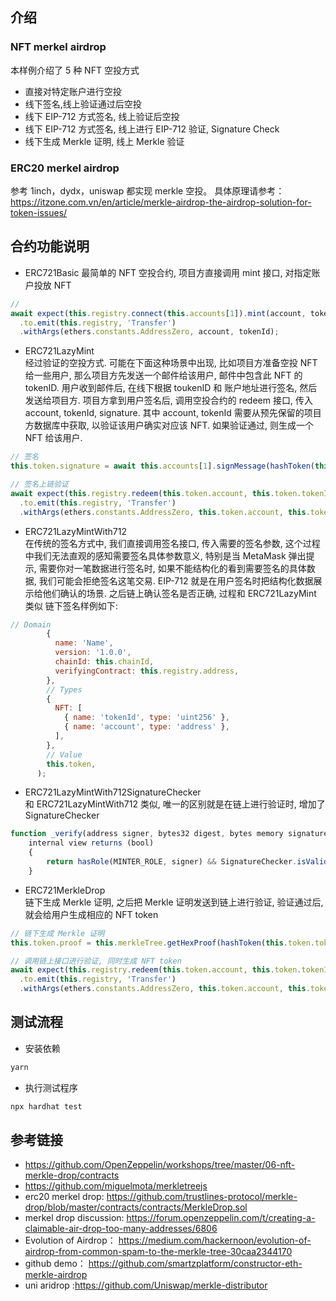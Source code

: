 ## 介绍

### NFT merkel airdrop

本样例介绍了 5 种 NFT 空投方式

- 直接对特定账户进行空投
- 线下签名,线上验证通过后空投
- 线下 EIP-712 方式签名, 线上验证后空投
- 线下 EIP-712 方式签名, 线上进行 EIP-712 验证, Signature Check
- 线下生成 Merkle 证明, 线上 Merkle 验证

### ERC20 merkel airdrop

参考 1inch，dydx，uniswap 都实现 merkle 空投。 具体原理请参考：
https://itzone.com.vn/en/article/merkle-airdrop-the-airdrop-solution-for-token-issues/

## 合约功能说明

- ERC721Basic
  最简单的 NFT 空投合约, 项目方直接调用 mint 接口, 对指定账户投放 NFT

```js
//
await expect(this.registry.connect(this.accounts[1]).mint(account, tokenId))
  .to.emit(this.registry, 'Transfer')
  .withArgs(ethers.constants.AddressZero, account, tokenId);
```

- ERC721LazyMint  
  经过验证的空投方式. 可能在下面这种场景中出现, 比如项目方准备空投 NFT 给一些用户, 那么项目方先发送一个邮件给该用户, 邮件中包含此 NFT 的 tokenID. 用户收到邮件后, 在线下根据 toukenID 和 账户地址进行签名, 然后发送给项目方. 项目方拿到用户签名后, 调用空投合约的 redeem 接口, 传入 account, tokenId, signature. 其中 account, tokenId 需要从预先保留的项目方数据库中获取, 以验证该用户确实对应该 NFT. 如果验证通过, 则生成一个 NFT 给该用户.

```js
// 签名
this.token.signature = await this.accounts[1].signMessage(hashToken(this.token.tokenId, this.token.account));

// 签名上链验证
await expect(this.registry.redeem(this.token.account, this.token.tokenId, this.token.signature))
  .to.emit(this.registry, 'Transfer')
  .withArgs(ethers.constants.AddressZero, this.token.account, this.token.tokenId);
```

- ERC721LazyMintWith712  
  在传统的签名方式中, 我们直接调用签名接口, 传入需要的签名参数, 这个过程中我们无法直观的感知需要签名具体参数意义, 特别是当 MetaMask 弹出提示, 需要你对一笔数据进行签名时, 如果不能结构化的看到需要签名的具体数据, 我们可能会拒绝签名这笔交易.
  EIP-712 就是在用户签名时把结构化数据展示给他们确认的场景. 之后链上确认签名是否正确, 过程和 ERC721LazyMint 类似
  链下签名样例如下:

```js
// Domain
        {
          name: 'Name',
          version: '1.0.0',
          chainId: this.chainId,
          verifyingContract: this.registry.address,
        },
        // Types
        {
          NFT: [
            { name: 'tokenId', type: 'uint256' },
            { name: 'account', type: 'address' },
          ],
        },
        // Value
        this.token,
      );
```

- ERC721LazyMintWith712SignatureChecker  
  和 ERC721LazyMintWith712 类似, 唯一的区别就是在链上进行验证时, 增加了 SignatureChecker

```js
function _verify(address signer, bytes32 digest, bytes memory signature)
    internal view returns (bool)
    {
        return hasRole(MINTER_ROLE, signer) && SignatureChecker.isValidSignatureNow(signer, digest, signature);
    }
```

- ERC721MerkleDrop  
  链下生成 Merkle 证明, 之后把 Merkle 证明发送到链上进行验证, 验证通过后, 就会给用户生成相应的 NFT token

```js
// 链下生成 Merkle 证明
this.token.proof = this.merkleTree.getHexProof(hashToken(this.token.tokenId, this.token.account));

// 调用链上接口进行验证, 同时生成 NFT token
await expect(this.registry.redeem(this.token.account, this.token.tokenId, this.token.signature))
  .to.emit(this.registry, 'Transfer')
  .withArgs(ethers.constants.AddressZero, this.token.account, this.token.tokenId);
```

## 测试流程

- 安装依赖

```bash
yarn
```

- 执行测试程序

```bash
npx hardhat test
```

## 参考链接

- https://github.com/OpenZeppelin/workshops/tree/master/06-nft-merkle-drop/contracts
- https://github.com/miguelmota/merkletreejs
- erc20 merkel drop: https://github.com/trustlines-protocol/merkle-drop/blob/master/contracts/contracts/MerkleDrop.sol
- merkel drop discussion: https://forum.openzeppelin.com/t/creating-a-claimable-air-drop-too-many-addresses/6806
- Evolution of Airdrop： https://medium.com/hackernoon/evolution-of-airdrop-from-common-spam-to-the-merkle-tree-30caa2344170
- github demo： https://github.com/smartzplatform/constructor-eth-merkle-airdrop
- uni aridrop :https://github.com/Uniswap/merkle-distributor
